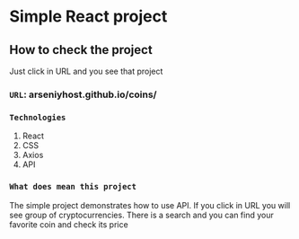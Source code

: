# Simple React project

## How to check the project

Just click in URL and you see that project
### `URL`: arseniyhost.github.io/coins/

### `Technologies`

1. React
2. CSS
3. Axios
4. API

### `What does mean this project`

The simple project demonstrates how to use API. If you click in URL you will see group of cryptocurrencies. There is a search and you can find your favorite coin and check its price 

